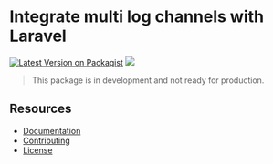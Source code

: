 # Integrate multi log channels with Laravel

[![Latest Version on Packagist](https://img.shields.io/packagist/v/confetticode/laravel-logging)](https://packagist.org/packages/confetticode/laralog)
![](https://img.shields.io/github/workflow/status/confetticode/laravel-logging?label=test)

> This package is in development and not ready for production.

## Resources

- [Documentation](https://confetticode.com/open-source/laravel-logging)
- [Contributing](https://confetticode.com/open-source/laravel-logging#contributing)
- [License](./LICENSE.md)
